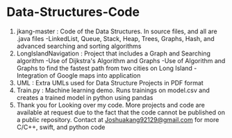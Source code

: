 # Data-Structures-Code
1) jkang-master : Code of the Data Structures. In source files, and all are .java files
      -LinkedList, Queue, Stack, Heap, Trees, Graphs, Hash, and advanced searching and sorting algorithms
2) LongIslandNavigation : Project that includes a Graph and Searching algorithm 
      -Use of Dijkstra's Algorithm and Graphs
      -Use of Algorithm and Graphs to find the fastest path from two cities on Long Island
      -Integration of Google maps into application 
3) UML : Extra UMLs used for Data Structure Projects in PDF format
4) Train.py : Machine learning demo. Runs trainings on model.csv and creates a trained model in python using pandas
5) Thank you for Looking over my code. More projects and code are available at request due to the fact that the code cannot be published on a public repository. Contact at Joshuakang92129@gmail.com for more C/C++, swift, and python code
